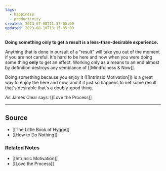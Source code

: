 ```yaml
---
tags:
  - happiness
  - productivity
created: 2023-07-08T11:37-05:00
updated: 2023-08-10T13:15-05:00
---
```

**Doing something only to get a result is a less-than-desirable experience.**

Anything that is done in pursuit of a "result" will take you out of the moment if you are not careful. It's hard to be here and now when you were doing some thing **only** to get an effect. Working only as a means to an end almost by definition destroys any semblance of [[Mindfulness & Now]].

Doing something because you enjoy it ([[Intrinsic Motivation]]) is a great way to enjoy the here and now, and if it just so happens to net some result that's desirable that's a doubly-good thing.

As James Clear says: [[Love the Process]] 

---

## Source
- [[The Little Book of Hygge]]
- [[How to Do Nothing]]

### Related Notes
- [[Intrinsic Motivation]] 
- [[Love the Process]]